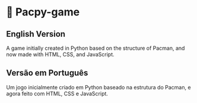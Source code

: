 # 👾 Pacpy-game

## English Version
A game initially created in Python based on the structure of Pacman, and now made with HTML, CSS, and JavaScript.

## Versão em Português
Um jogo inicialmente criado em Python baseado na estrutura do Pacman, e agora feito com HTML, CSS e JavaScript.
